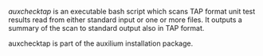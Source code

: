 *auxchecktap* is an executable bash script which scans TAP format unit test results
read from either standard input or one or more files. It outputs a summary of the
scan to standard output also in TAP format.

auxchecktap is part of the auxilium installation package.
